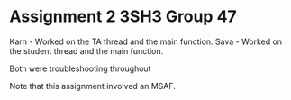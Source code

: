 
# Assignment 2 3SH3 Group 47

Karn - Worked on the TA thread and the main function. 
Sava - Worked on the student thread and the main function. 

Both were troubleshooting throughout

Note that this assignment involved an MSAF. 
